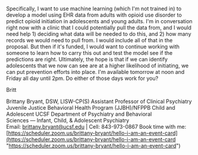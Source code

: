 Specifically, I want to use machine learning (which I'm not trained in) to develop a model using EHR data from adults with opioid use disorder to predict opioid initiation in adolescents and young adults. I'm in conversation right now with a clinic that I could potentially pull the data from, and I would need help 1) deciding what data will be needed to do this, and 2) how many records we would need to pull from. I would include all of that in the proposal. But then if it's funded, I would want to continue working with someone to learn how to carry this out and test the model see if the predictions are right. Ultimately, the hope is that if we can identify adolescents that we now can see are at a higher likelihood of initiating, we can put prevention efforts into place. I'm available tomorrow at noon and Friday all day until 2pm. Do either of those days work for you?

Britt

Brittany Bryant, DSW, LISW-CP(S)
Assistant Professor of Clinical Psychiatry
Juvenile Justice Behavioral Health Program (JJBH)/NFPPB Child and Adolescent
UCSF Department of Psychiatry and Behavioral Sciences _—_ Infant, Child, & Adolescent Psychiatry
Email: [brittany.bryant@ucsf.edu](mailto:brittany.bryant@ucsf.edu) | Cell: 843-973-0867
Book time with me:
[https://scheduler.zoom.us/brittany-bryant/hello-i-am-an-event-card](https://scheduler.zoom.us/brittany-bryant/hello-i-am-an-event-card "https://scheduler.zoom.us/brittany-bryant/hello-i-am-an-event-card")